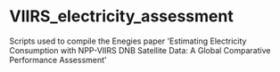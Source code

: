 # VIIRS_electricity_assessment
Scripts used to compile the Enegies paper 'Estimating Electricity Consumption with NPP-VIIRS DNB Satellite Data: A Global Comparative Performance Assessment'
